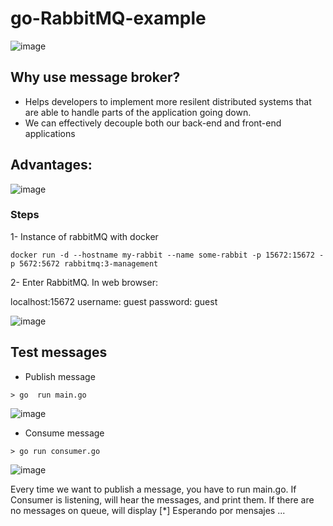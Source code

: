 # go-RabbitMQ-example

![image](https://user-images.githubusercontent.com/32901911/110122792-cea29b80-7d9e-11eb-835e-5ab05195fee2.png)

## Why use message broker?
- Helps developers to implement more resilent distributed systems that are able to handle parts of the application going down.
- We can effectively decouple both our back-end and front-end applications 

## Advantages:

![image](https://user-images.githubusercontent.com/32901911/110123294-8041cc80-7d9f-11eb-83f3-f5f4f725df84.png)



### Steps
1- Instance of rabbitMQ with docker
```
docker run -d --hostname my-rabbit --name some-rabbit -p 15672:15672 -p 5672:5672 rabbitmq:3-management
```
2- Enter RabbitMQ.  In web browser: 

localhost:15672
username: guest
password: guest

![image](https://user-images.githubusercontent.com/32901911/110125101-b6804b80-7da1-11eb-804b-7be418982ec2.png)


## Test messages

* Publish message
```
> go  run main.go
```
![image](https://user-images.githubusercontent.com/32901911/110133704-5e4e4700-7dab-11eb-985a-01a81497af34.png)


* Consume message
```
> go run consumer.go
``` 
![image](https://user-images.githubusercontent.com/32901911/110133780-7920bb80-7dab-11eb-8e8a-78f820a9be01.png)


Every time we want to publish a message, you have to run main.go. 
If Consumer is listening, will hear the messages, and print them. If there are no messages on queue, will display  [*] Esperando por mensajes ... 
